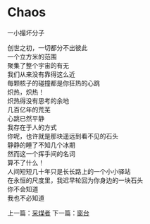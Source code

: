 # Chaos
一小撮坏分子

创世之初，一切都分不出彼此\
一个立方米的范围\
聚集了整个宇宙的有无\
我们从来没有靠得这么近\
每颗核子的碰撞都是你狂热的心跳\
炽热，炽热！\
炽热得没有思考的余地\
几百亿年的荒芜\
心跳已然平静\
我存在于人的方式\
你呢，也许就是那块遥远到看不见的石头\
静静的睡了不知几个冰期\
然而这一个挥手间的名词\
算不了什么！\
人间短短几十年只是长长路上的一个小小驿站\
在永恒的尺度里，我迟早轮回为你身边的一块石头\
你不会知道\
我也不必知道



上一篇：[采煤者](c5bcac93106b4a5fab53854c55a41798.md)  下一篇：[窗台](aa567c847f6d4b3d87e24e2e11ebbd72.md)

